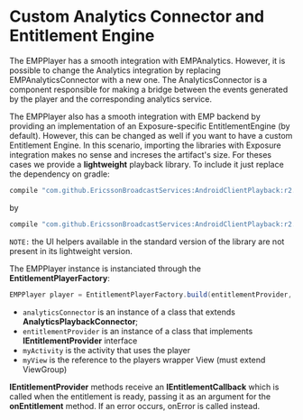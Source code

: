 # Custom Analytics Connector and Entitlement Engine

The EMPPlayer has a smooth integration with EMPAnalytics. However, it is possible to change the Analytics integration by replacing EMPAnalyticsConnector with a new one. The AnalyticsConnector is a component responsible for making a bridge between the events generated by the player and the corresponding analytics service.

The EMPPlayer also has a smooth integration with EMP backend by providing an implementation of an Exposure-specific EntitlementEngine (by default). However, this can be changed as well if you want to have a custom Entitlement Engine.
In this scenario, importing the libraries with Exposure integration makes no sense and increses the artifact's size. 
For theses cases we provide a **lightweight** playback library. To include it just replace the dependency on gradle:

```gradle
compile "com.github.EricssonBroadcastServices:AndroidClientPlayback:r2.72.0"
```

by

```gradle
compile "com.github.EricssonBroadcastServices:AndroidClientPlayback:r2.72.0-light"
```

``NOTE:`` the UI helpers available in the standard version of the library are not present in its lightweight version.

The EMPPlayer instance is instanciated through the **EntitlementPlayerFactory**:

```java
EMPPlayer player = EntitlementPlayerFactory.build(entitlementProvider, analyticsConnector, myActivity, myView);
```  

- ``analyticsConnector`` is an instance of a class that extends **AnalyticsPlaybackConnector**;
- ``entitlementProvider`` is an instance of a class that implements **IEntitlementProvider** interface
- ``myActivity`` is the activity that uses the player
- ``myView`` is the reference to the players wrapper View (must extend ViewGroup)

**IEntitlementProvider** methods receive an **IEntitlementCallback** which is called when the entitlement is ready, passing it as an argument for the **onEntitlement** method.
If an error occurs, onError is called instead.

